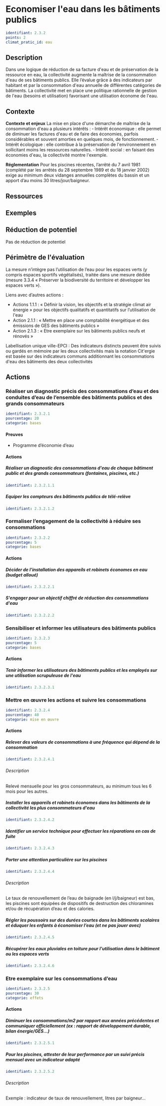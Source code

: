 # Economiser l'eau dans les bâtiments publics
```yaml
identifiant: 2.3.2
points: 2
climat_pratic_id: eau
```
## Description
Dans une logique de réduction de sa facture d'eau et de préservation de la ressource en eau, la collectivité augmente la maîtrise de la consommation d'eau de ses bâtiments publics. Elle l’évalue grâce à des indicateurs par habitant et par la consommation d'eau annuelle de différentes catégories de bâtiments. La collectivité met en place une politique rationnelle de gestion de l'eau (besoins et utilisation) favorisant une utilisation économe de l'eau.

## Contexte
**Contexte et enjeux**
La mise en place d'une démarche de maîtrise de la consommation d'eau a plusieurs intérêts :
‐ Intérêt économique : elle permet de diminuer les factures d'eau et de faire des économies, parfois considérables et souvent amorties en quelques mois, de fonctionnement.
‐ Intérêt écologique : elle contribue à la préservation de l'environnement en sollicitant moins les ressources naturelles.
‐ Intérêt social : en faisant des économies d'eau, la collectivité montre l'exemple.

**Réglementation**
Pour les piscines récentes, l’arrêté du 7 avril 1981 (complété par les arrêtés du 28 septembre 1989 et du 18 janvier 2002) exige au minimum deux vidanges annuelles complètes du bassin et un apport d’au moins 30 litres/jour/baigneur.

## Ressources

## Exemples

## Réduction de potentiel
Pas de réduction de potentiel

## Périmètre de l'évaluation
La mesure n’intègre pas l’utilisation de l’eau pour les espaces verts (y compris espaces sportifs végétalisés), traitée dans une mesure dédiée (mesure 3.3.4 « Préserver la biodiversité du territoire et développer les espaces verts »).

Liens avec d’autres actions : 
- Actions 1.1.1 : « Définir la vision, les objectifs et la stratégie climat air énergie » pour les objectifs qualitatifs et quantitatifs sur l’utilisation de l'eau
- Action 2.1.1 : « Mettre en place une comptabilité énergétique et des émissions de GES des bâtiments publics »
- Action 2.1.3 : « Etre exemplaire sur les bâtiments publics neufs et rénovés » 

Labellisation unique ville-EPCI : Des indicateurs distincts peuvent être suivis ou gardés en mémoire par les deux collectivités mais la notation Cit'ergie est basée sur des indicateurs communs additionnant les consommations d'eau des bâtiments des deux collectivités

## Actions
### Réaliser un diagnostic précis des consommations d’eau et des conduites d’eau de l’ensemble des bâtiments publics et des grands consommateurs
```yaml
identifiant: 2.3.2.1
pourcentage: 20
categorie: bases
```
#### Preuves
- Programme d’économie d’eau

#### Actions
##### Réaliser un diagnostic des consommations d'eau de chaque bâtiment public et des grands consommateurs (fontaines, piscines, etc.)
```yaml
identifiant: 2.3.2.1.1
```

##### Equiper les compteurs des bâtiments publics de télé-relève
```yaml
identifiant: 2.3.2.1.2
```


### Formaliser l’engagement de la collectivité à réduire ses consommations
```yaml
identifiant: 2.3.2.2
pourcentage: 5
categorie: bases
```
#### Actions
##### Décider de l'installation des appareils et robinets économes en eau (budget alloué)
```yaml
identifiant: 2.3.2.2.1
```

##### S'engager pour un objectif chiffré de réduction des consommations d'eau
```yaml
identifiant: 2.3.2.2.2
```


### Sensibiliser et informer les utilisateurs des bâtiments publics
```yaml
identifiant: 2.3.2.3
pourcentage: 5
categorie: bases
```
#### Actions
##### Tenir informer les utilisateurs des bâtiments publics et les employés sur une utilisation scrupuleuse de l'eau
```yaml
identifiant: 2.3.2.3.1
```

### Mettre en œuvre les actions et suivre les consommations
```yaml
identifiant: 2.3.2.4
pourcentage: 40
categorie: mise en œuvre
```
#### Actions
##### Relever des valeurs de consommations à une fréquence qui dépend de la consommation 
```yaml
identifiant: 2.3.2.4.1
```
###### Description
Relevé mensuelle pour les gros consommateurs, au minimum tous les 6 mois pour les autres.

##### Installer les appareils et robinets économes dans les bâtiments de la collectivité les plus consommateurs d'eau
```yaml
identifiant: 2.3.2.4.2
```

##### Identifier un service technique pour effectuer les réparations en cas de fuite
```yaml
identifiant: 2.3.2.4.3
```

##### Porter une attention particulière sur les piscines
```yaml
identifiant: 2.3.2.4.4
```
###### Description 
Le taux de renouvellement de l’eau de baignade (en l/j/baigneur) est bas, les piscines sont équipées de dispositifs de destruction des chloramines et/ou de récupération d’eau et des calories.

##### Régler les poussoirs sur des durées courtes dans les bâtiments scolaires et éduquer les enfants à économiser l’eau (et ne pas jouer avec)
```yaml
identifiant: 2.3.2.4.5
```

##### Récupérer les eaux pluviales en toiture pour l'utilisation dans le bâtiment ou les espaces verts
```yaml
identifiant: 2.3.2.4.6
```

### Etre exemplaire sur les consommations d’eau
```yaml
identifiant: 2.3.2.5
pourcentage: 30
categorie: effets
```
#### Actions
##### Diminuer les consommations/m2 par rapport aux années précédentes et communiquer officiellement (ex : rapport de développement durable, bilan énergie/GES...)
```yaml
identifiant: 2.3.2.5.1
```

##### Pour les piscines, attester de leur performance par un suivi précis mensuel avec un indicateur adapté 
```yaml
identifiant: 2.3.2.5.2
```
###### Description
Exemple : indicateur de taux de renouvellement, litres par baigneur...
